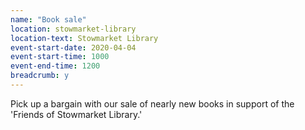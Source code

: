 ```yaml
---
name: "Book sale"
location: stowmarket-library
location-text: Stowmarket Library
event-start-date: 2020-04-04
event-start-time: 1000
event-end-time: 1200
breadcrumb: y
---
```


Pick up a bargain with our sale of nearly new books in support of the 'Friends of Stowmarket Library.'
